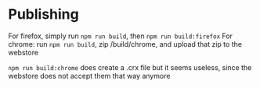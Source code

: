 # Publishing
For firefox, simply run `npm run build`, then `npm run build:firefox`
For chrome: run `npm run build`, zip /build/chrome, and upload that zip to the webstore

`npm run build:chrome` does create a .crx file but it seems useless, since the webstore does not accept them that way anymore